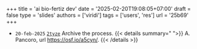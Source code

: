 +++
title = 'ai bio-fertiz dev'
date = '2025-02-20T19:08:05+07:00'
draft = false
type = 'slides'
authors = ['viridi']
tags = ['users', 'res']
url = '25b69'
+++

+ `20-feb-2025` [`2tyze`](https://osf.io/2tyze) Archive the process.
  {{< details summary=" ">}}
  A. Pancoro, url https://osf.io/a5cyn/.
  {{< /details >}}
